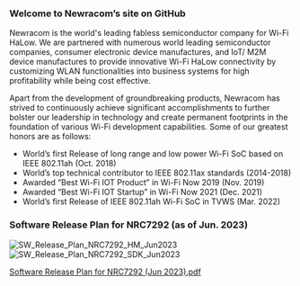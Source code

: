 <!--
**newracom/newracom** is a ✨ _special_ ✨ repository because its `README.md` (this file) appears on your GitHub profile.

Here are some ideas to get you started:

- 🔭 I’m currently working on ...
- 🌱 I’m currently learning ...
- 👯 I’m looking to collaborate on ...
- 🤔 I’m looking for help with ...
- 💬 Ask me about ...
- 📫 How to reach me: ...
- 😄 Pronouns: ...
- ⚡ Fun fact: ...
-->

### Welcome to Newracom’s site on GitHub

Newracom is the world's leading fabless semiconductor company for Wi-Fi HaLow. We are partnered with numerous world leading semiconductor companies, consumer electronic device manufactures, and IoT/ M2M device manufactures to provide innovative Wi-Fi HaLow connectivity by customizing WLAN functionalities into business systems for high profitability while being cost effective.

Apart from the development of groundbreaking products, Newracom has strived to continuously achieve significant accomplishments to further bolster our leadership in technology and create permanent footprints in the foundation of various Wi-Fi development capabilities. Some of our greatest honors are as follows:

- World’s first Release of long range and low power Wi-Fi SoC based on IEEE 802.11ah (Oct. 2018)
- World’s top technical contributor to IEEE 802.11ax standards (2014-2018)
- Awarded “Best Wi-Fi IOT Product” in Wi-Fi Now 2019 (Nov. 2019)
- Awarded “Best Wi-Fi IOT Startup” in Wi-Fi Now 2021 (Dec. 2021)
- World’s first Release of IEEE 802.11ah Wi-Fi SoC in TVWS (Mar. 2022)

### Software Release Plan for NRC7292 (as of Jun. 2023)

![SW_Release_Plan_NRC7292_HM_Jun2023](https://github.com/newracom/newracom/assets/65512805/b15627c9-f555-4988-9cc6-67159e8db5d8)
![SW_Release_Plan_NRC7292_SDK_Jun2023](https://github.com/newracom/newracom/assets/65512805/fd072fe4-925c-4add-af92-a6084a0ab991)

[Software Release Plan for NRC7292 (Jun 2023).pdf](https://github.com/newracom/newracom/files/11876463/Software.Release.Plan.for.NRC7292.Jun.2023.pdf)
